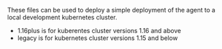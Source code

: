 These files can be used to deploy a simple deployment of the agent to a local development kubernetes cluster.

- 1.16plus is for kuberentes cluster versions 1.16 and above
- legacy is for kubernetes cluster versions 1.15 and below
